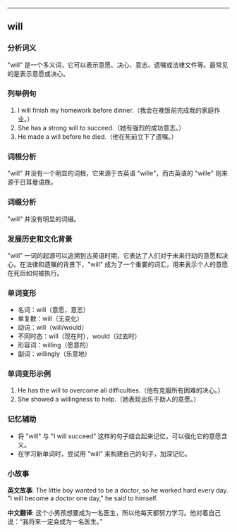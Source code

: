 
---------------
## will
### 分析词义
"will" 是一个多义词，它可以表示意愿、决心、意志、遗嘱或法律文件等。最常见的是表示意愿或决心。

### 列举例句
1. I will finish my homework before dinner.（我会在晚饭前完成我的家庭作业。）
2. She has a strong will to succeed.（她有强烈的成功意志。）
3. He made a will before he died.（他在死前立下了遗嘱。）

### 词根分析
"will" 并没有一个明显的词根，它来源于古英语 "wille"，而古英语的 "wille" 则来源于日耳曼语族。

### 词缀分析
"will" 并没有明显的词缀。

### 发展历史和文化背景
"will" 一词的起源可以追溯到古英语时期，它表达了人们对于未来行动的意愿和决心。在法律和遗嘱的背景下，"will" 成为了一个重要的词汇，用来表示个人的意愿在死后如何被执行。

### 单词变形
- 名词：will（意愿，意志）
- 单复数：will（无变化）
- 动词：will（will/would）
- 不同时态：will（现在时），would（过去时）
- 形容词：willing（愿意的）
- 副词：willingly（乐意地）

### 单词变形示例
1. He has the will to overcome all difficulties.（他有克服所有困难的决心。）
2. She showed a willingness to help.（她表现出乐于助人的意愿。）

### 记忆辅助
- 将 "will" 与 "I will succeed" 这样的句子结合起来记忆，可以强化它的意愿含义。
- 在学习新单词时，尝试用 "will" 来构建自己的句子，加深记忆。

### 小故事
**英文故事**:
The little boy wanted to be a doctor, so he worked hard every day. "I will become a doctor one day," he said to himself.

**中文翻译**:
这个小男孩想要成为一名医生，所以他每天都努力学习。他对着自己说：“我将来一定会成为一名医生。”


